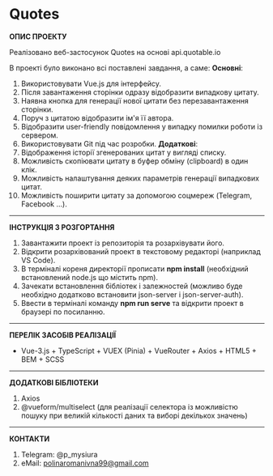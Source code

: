 # Quotes

__ОПИС ПРОЕКТУ__

Реалізовано веб-застосунок Quotes на основі api.quotable.io 

В проекті було виконано всі поставлені завдання, а саме:
__Основні__:
1.	Використовувати Vue.js для інтерфейсу.
2.	Після завантаження сторінки одразу відобразити випадкову цитату.
3.	Наявна кнопка для генерації нової цитати без перезавантаження сторінки.
4.	Поруч з цитатою відобразити ім'я її автора.
5.	Відобразити user-friendly повідомлення у випадку помилки роботи із сервером.
6.	Використовувати Git під час розробки.
__Додаткові__:
1.	Відображення історії згенерованих цитат у вигляді списку.
2.	Можливість скопіювати цитату в буфер обміну (clipboard) в один клік.
3.	Можливість налаштування деяких параметрів генерації випадкових цитат.
4.	Можливість поширити цитату за допомогою соцмереж (Telegram, Facebook ...).

<hr>

__ІНСТРУКЦІЯ З РОЗГОРТАННЯ__

1.	Завантажити проект із репозиторія та розархівувати його.
2.	Відкрити розархівований проект в текстовому редакторі (наприклад VS Code).
3.	В терміналі кореня директорії прописати __npm install__ (необхідний встановлений node.js що містить npm).
4.	Зачекати встановлення бібліотек і залежностей (можливо буде необхідно додатково встановити json-server і json-server-auth).
5.	Ввести в терміналі команду __npm run serve__ та відкрити проект в браузері по посиланню.

<hr>

__ПЕРЕЛІК ЗАСОБІВ РЕАЛІЗАЦІЇ__

* Vue-3.js + TypeScript + VUEX (Pinia) + VueRouter + Axios + HTML5 + BEM + SCSS

<hr>

__ДОДАТКОВІ БІБЛІОТЕКИ__

1.	Axios
2.	@vueform/multiselect (для реалізації селектора із можливістю пошуку при великій кількості даних та виборі декількох значень)

<hr>

__КОНТАКТИ__

1. Telegram: @p_mysiura
2. eMail: polinaromanivna99@gmail.com

